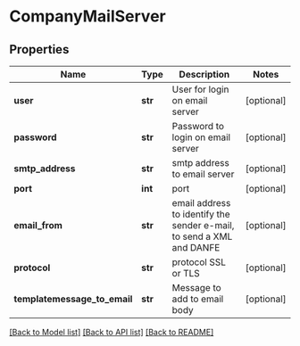 # CompanyMailServer

## Properties
Name | Type | Description | Notes
------------ | ------------- | ------------- | -------------
**user** | **str** | User for login on email server | [optional] 
**password** | **str** | Password to login on email server | [optional] 
**smtp_address** | **str** | smtp address to email server | [optional] 
**port** | **int** | port | [optional] 
**email_from** | **str** | email address to identify the sender e-mail, to send a XML and DANFE | [optional] 
**protocol** | **str** | protocol SSL or TLS | [optional] 
**templatemessage_to_email** | **str** | Message to add to email body | [optional] 

[[Back to Model list]](../README.md#documentation-for-models) [[Back to API list]](../README.md#documentation-for-api-endpoints) [[Back to README]](../README.md)


